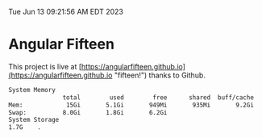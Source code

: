 Tue Jun 13 09:21:56 AM EDT 2023

# Angular Fifteen


This project is live at [https://angularfifteen.github.io](https://angularfifteen.github.io "fifteen!") thanks to Github.

```bash
System Memory
               total        used        free      shared  buff/cache   available
Mem:            15Gi       5.1Gi       949Mi       935Mi       9.2Gi       8.9Gi
Swap:          8.0Gi       1.8Gi       6.2Gi
System Storage
1.7G	.
```
```bash
